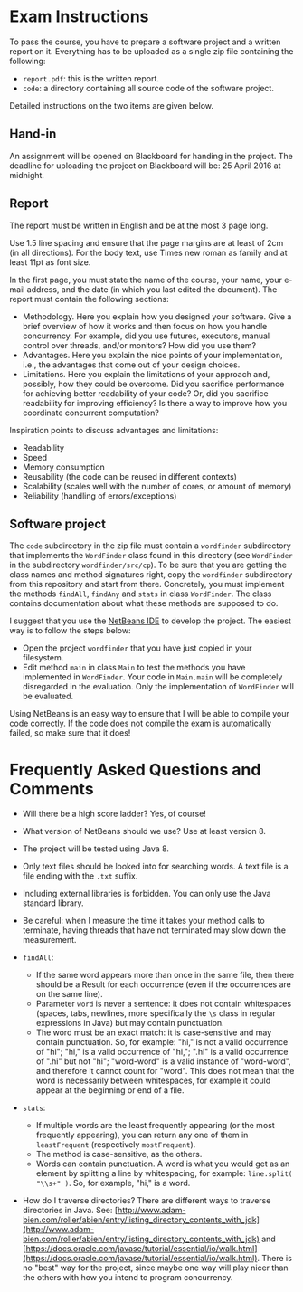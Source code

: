 # Exam Instructions

To pass the course, you have to prepare a software project and a written report
on it. Everything has to be uploaded as a single zip file containing the following:
- `report.pdf`: this is the written report.
- `code`: a directory containing all source code of the software project.

Detailed instructions on the two items are given below.

## Hand-in

An assignment will be opened on Blackboard for handing in the project. The deadline for uploading the project on Blackboard will be: 25 April 2016 at midnight.

## Report

The report must be written in English and be at the most 3 page long.

Use 1.5 line spacing and ensure that the page margins are at least of 2cm (in all directions).
For the body text, use Times new roman as family and at least 11pt as font size.

In the first page, you must state
the name of the course, your name, your e-mail address, and the date (in which
you last edited the document). The report must contain the following sections:
- Methodology. Here you explain how you designed your software. Give a brief
  overview of how it works and then focus on how you handle concurrency.
  For example, did you use futures, executors, manual control over threads,
  and/or monitors? How did you use them?
- Advantages. Here you explain the nice points of your implementation, i.e.,
  the advantages that come out of your design choices.
- Limitations. Here you explain the limitations of your approach and, possibly,
  how they could be overcome. Did you sacrifice performance for achieving better
  readability of your code? Or, did you sacrifice readability for improving
  efficiency? Is there a way to improve how you coordinate concurrent computation?

Inspiration points to discuss advantages and
limitations:
- Readability
- Speed
- Memory consumption
- Reusability (the code can be reused in different contexts)
- Scalability (scales well with the number of cores, or amount of memory)
- Reliability (handling of errors/exceptions)

## Software project

The `code` subdirectory in the zip file must contain a `wordfinder` subdirectory that implements the `WordFinder` class found in this directory (see `WordFinder` in the subdirectory `wordfinder/src/cp`).
To be sure that you are getting the class names and method signatures right, copy the `wordfinder` subdirectory from this repository and start from there. Concretely, you must implement the methods `findAll`, `findAny` and `stats` in class `WordFinder`.
The class contains documentation about what these methods are supposed to do.

I suggest that you use the [NetBeans IDE](https://netbeans.org/) to develop the project. The easiest way is to follow the steps below:
- Open the project `wordfinder` that you have just copied in your filesystem.
- Edit method `main` in class `Main` to test the methods you have implemented in `WordFinder`. Your code in `Main.main` will be completely disregarded in the evaluation. Only the implementation of `WordFinder` will be evaluated.

Using NetBeans is an easy way to ensure that I will be able to compile your code correctly. If the code does not compile the exam is automatically failed, so make sure that it does!


# Frequently Asked Questions and Comments

- Will there be a high score ladder? Yes, of course!

- What version of NetBeans should we use? Use at least version 8.

- The project will be tested using Java 8.

- Only text files should be looked into for searching words.
A text file is a file ending with the `.txt` suffix.

- Including external libraries is forbidden.
You can only use the Java standard library.

- Be careful: when I measure the time it takes your method calls to terminate, having threads that have not terminated may slow down the measurement.

- `findAll`:
  * If the same word appears more than once in the same file, then there should be a Result for each occurrence (even if the occurrences are on the same line).
  * Parameter `word` is never a sentence: it does not contain whitespaces (spaces, tabs, newlines, more specifically the `\s` class in regular expressions in Java) but may contain punctuation.
  * The word must be an exact match: it is case-sensitive and may contain punctuation. So, for example: "hi," is not a valid occurrence of "hi"; "hi," is a valid occurrence of "hi,"; ".hi" is a valid occurrence of ".hi" but not "hi"; "word-word" is a valid instance of "word-word", and therefore it cannot count for "word". This does not mean that the word is necessarily between whitespaces, for example it could appear at the beginning or end of a file.

- `stats`:
  * If multiple words are the least frequently appearing (or the most frequently appearing), you can return any one of them in `leastFrequent` (respectively `mostFrequent`).
  * The method is case-sensitive, as the others.
  * Words can contain punctuation. A word is what you would get as an element by splitting a line by whitespacing, for example: `line.split( "\\s+" )`. So, for example, "hi," is a word.

- How do I traverse directories?
There are different ways to traverse directories in Java. See: [http://www.adam-bien.com/roller/abien/entry/listing_directory_contents_with_jdk](http://www.adam-bien.com/roller/abien/entry/listing_directory_contents_with_jdk) and [https://docs.oracle.com/javase/tutorial/essential/io/walk.html](https://docs.oracle.com/javase/tutorial/essential/io/walk.html). There is no "best" way for the project, since maybe one way will play nicer than the others with how you intend to program concurrency.
